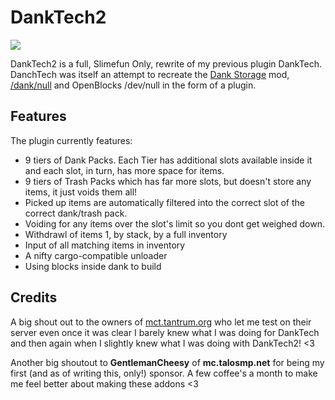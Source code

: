 # DankTech2
<img src="https://github.com/Sefiraat/DankTech2/blob/master/images/logo/logo_large.png">


DankTech2 is a full, Slimefun Only, rewrite of my previous plugin DankTech. DanchTech was itself an attempt to recreate the [Dank Storage](https://www.curseforge.com/minecraft/mc-mods/dank-storage) mod, [/dank/null](https://www.curseforge.com/minecraft/mc-mods/dank-null) and OpenBlocks /dev/null in the form of a plugin.

## Features
The plugin currently features:
* 9 tiers of Dank Packs. Each Tier has additional slots available inside it and each slot, in turn, has more space for items.
* 9 tiers of Trash Packs which has far more slots, but doesn't store any items, it just voids them all!
* Picked up items are automatically filtered into the correct slot of the correct dank/trash pack.
* Voiding for any items over the slot's limit so you dont get weighed down.
* Withdrawl of items 1, by stack, by a full inventory
* Input of all matching items in inventory
* A nifty cargo-compatible unloader
* Using blocks inside dank to build

## Credits
A big shout out to the owners of [mct.tantrum.org](https://mct.enjin.com/) who let me test on their server even once it was clear I barely knew what I was doing for DankTech and then again when I slightly knew what I was doing with DankTech2! <3

Another big shoutout to **GentlemanCheesy** of **mc.talosmp.net** for being my first (and as of writing this, only!) sponsor. A few coffee's a month to make me feel better about making these addons <3
